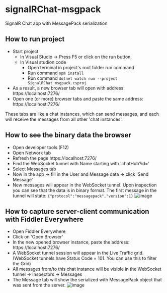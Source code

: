 # signalRChat-msgpack
SignalR Chat app with MessagePack serialization

## How to run project
- Start project
  - In Visual Studio -> Press F5 or click on the run button. 
  - In Visual studion code 
    - Open terminal in project's root folder run command
    - Run command `npm install`
    - Run command `dotnet watch run --project SignalRChat_msgpack.csproj`
- As a result, a new browser tab will open with address: https://localhost:7276/
- Open one (or more) browser tabs and paste the same address: https://localhost:7276/

These tabs are like a chat instances, which can send messages, and each will receive the messages from all other 'chat instances'.

## How to see the binary data the browser
- Open developer tools (F12)
- Open Network tab
- Refresh the page https://localhost:7276/
- Find the WebSocket tunnel with Name starting with 'chatHub?id='
- Select Messages tab
- Now in the app -> fill in the User and Message data -> click 'Send Message'
- New messages will appear in the WebSocket tunnel. Upon inspection you can see that the data is in binary format. The first message in the tunnel will state: `{"protocol":"messagepack","version":1}`
![image](https://user-images.githubusercontent.com/6852385/183067961-1dbe9a94-8dc8-47b7-b5cc-34784020c15b.png)


## How to capture server-client communication with Fiddler Everywhere
- Open Fiddler Everywhere
- Click on 'Open Browser'
- In the new opened browser instance, paste the address: https://localhost:7276/
- A WebSocket tunnel session will appear in the Live Traffic grid. (WebSocket tunnels have Status Code = 101. You can use this to filter the Grid)
- All messages from/to this chat instance will be visible in the WebSocket tunnel -> Inspectors -> Messages
- The Message tab will show the serialized with MessagePack object that was sent from the server.
![image](https://user-images.githubusercontent.com/6852385/183068385-b5e5c9b1-0972-41ef-8424-0f868177188a.png)

